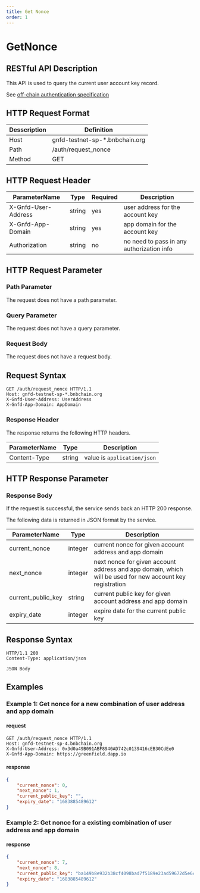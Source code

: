 ```yaml
---
title: Get Nonce
order: 1
---
```

# GetNonce

## RESTful API Description

This API is used to query the current user account key record.

See [off-chain authentication specification](http://localhost:8080/guide/storage-provider/services/auth.html)

## HTTP Request Format

| Desscription | Definition                     |
| ------------ | ------------------------------ |
| Host         | gnfd-testnet-sp-*.bnbchain.org |
| Path         | /auth/request_nonce            |
| Method       | GET                            |

## HTTP Request Header

| ParameterName       | Type   | Required | Description                               |
| ------------------- | ------ | -------- | ----------------------------------------- |
| X-Gnfd-User-Address | string | yes      | user address for the account key          |
| X-Gnfd-App-Domain   | string | yes      | app domain for the account key            |
| Authorization       | string | no       | no need to pass in any authorization info |

## HTTP Request Parameter

### Path Parameter

The request does not have a path parameter.

### Query Parameter
The request does not have a query parameter.
### Request Body

The request does not have a request body.


## Request Syntax
```HTTP
GET /auth/request_nonce HTTP/1.1
Host: gnfd-testnet-sp-*.bnbchain.org
X-Gnfd-User-Address: UserAddress
X-Gnfd-App-Domain: AppDomain
```

### Response Header
The response returns the following HTTP headers.

| ParameterName | Type   | Description                 |
| ------------- | ------ | --------------------------- |
| Content-Type  | string | value is `application/json` |

## HTTP Response Parameter

### Response Body

If the request is successful, the service sends back an HTTP 200 response.

The following data is returned in JSON format by the service.

| ParameterName      | Type    | Description                                                                                              |
| ------------------ | ------- | -------------------------------------------------------------------------------------------------------- |
| current_nonce      | integer | current nonce for given account address and app domain                                                   |
| next_nonce         | integer | next nonce for given account address and app domain, which will be used for new account key registration |
| current_public_key | string  | current public key for given account address and app domain                                              |
| expiry_date        | integer | expire date for the current public key                                                                   |

## Response Syntax
```HTTP
HTTP/1.1 200
Content-Type: application/json

JSON Body
```



## Examples

### Example 1: Get nonce for a new combination of user address and app domain
#### request
```HTTP
GET /auth/request_nonce HTTP/1.1
Host: gnfd-testnet-sp-4.bnbchain.org
X-Gnfd-User-Address: 0x3d0a49B091ABF8940AD742c0139416cEB30CdEe0
X-Gnfd-App-Domain: https://greenfield.dapp.io
```

#### response
```json
{
    "current_nonce": 0,
    "next_nonce": 1,
    "current_public_key": "",
    "expiry_date": "1683885489612"
}
```
### Example 2: Get nonce for a existing combination of user address and app domain

#### response
```json
{
    "current_nonce": 7,
    "next_nonce": 8,
    "current_public_key": "ba149b8e932b38cf4098bad7f5189e23ad59672d5e6cb141c515e0e34ea9652e",
    "expiry_date": "1683885489612"
}
```